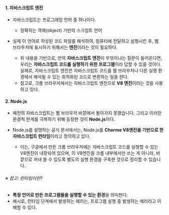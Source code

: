 
#### 1. 자바스크립트 엔진

 - 자바스크립트는 프로그래밍 언어 중 하나이다.
	 - 정확히는 객체(object) 기반의 스크립트 언어

 - 실제 이 언어로 작성된 코드 파일를 해석하여, 컴퓨터에 전달하고 실행시킨 후, 웹 브라우저에 표시하기 위해서는 **엔진**이라는 것이 필요하다.
	 - 위 내용을 기반으로, 만약 **자바스크립트 엔진**이 무엇이냐는 질문이 들어온다면, 우리는 **자바스크립트 코드를 실행하기 위한 프로그램**이라 답할 수 있을 것이다. 실제로, 자바스크립트 엔진은 자바스크립트 코드를 웹 브라우저나 다른 실행 환경에서 해석될 수 있는 최적화된 코드로 변환하는 일을 한다.
	 - 참고로, 크롬 브라우저에서는 자바스크립트 엔진으로 **V8 엔진**이라는 것을 사용하고 있다.

#### 2. Node.js

 - 예전의 자바스크립트는 웹 브라우저 바깥에서 돌아가지 못했습니다. 그리고 이러한 환경적 한계를 극복하기 위해 등장한 것이 **Node.js**이다.

 - Node.js를 설명하는 공식 문서에서는, Node.js를 **Chorme V8엔진을 기반으로 한 자바스크립트 런타임**이라고 정의하고 있다.
	 - 이는, 구글에서 만든 크롬 브라우저에는 자바스크립트 코드를 실행할 수 있는 V8엔진이 내장되어 있으며, 이 V8엔진을 크롬 내부에서만 쓰는 게 아니라, 바깥으로 꺼내 쓸 수 있도록 별도의 실행 환경을 구축한 것으로 정리할 수 있습니다.


###### ※ 참고: 런타임이란?
- **특정 언어로 만든 프로그램들을 실행할 수 있는 환경**을 의미한다.
- 예시로, 런타임 단계에서 발생하는 에러는, 프로그램 실행 중 발생하는 에러라고 이해할 수 있다.